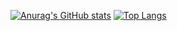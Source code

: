 [![Anurag's GitHub stats](https://github-readme-stats.vercel.app/api?username=lxy764139720)](https://github.com/anuraghazra/github-readme-stats)
[![Top Langs](https://github-readme-stats.vercel.app/api/top-langs/?username=lxy764139720&layout=compact&hide=html,css)](https://github.com/anuraghazra/github-readme-stats)

<!--
**lxy764139720/lxy764139720** is a ✨ _special_ ✨ repository because its `README.md` (this file) appears on your GitHub profile.

Here are some ideas to get you started:

- 🔭 I’m currently working on ...
- 🌱 I’m currently learning ...
- 👯 I’m looking to collaborate on ...
- 🤔 I’m looking for help with ...
- 💬 Ask me about ...
- 📫 How to reach me: ...
- 😄 Pronouns: ...
- ⚡ Fun fact: ...
-->
